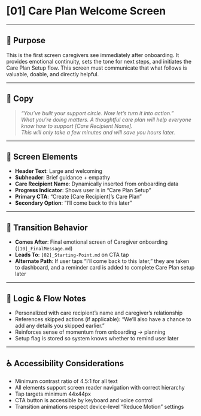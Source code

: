 # [01] Care Plan Welcome Screen

---

## 🧭 Purpose

This is the first screen caregivers see immediately after onboarding. It provides emotional continuity, sets the tone for next steps, and initiates the Care Plan Setup flow. This screen must communicate that what follows is valuable, doable, and directly helpful.

---

## 📝 Copy

> _“You’ve built your support circle. Now let’s turn it into action.”_  
> _What you're doing matters. A thoughtful care plan will help everyone know how to support [Care Recipient Name]._  
> _This will only take a few minutes and will save you hours later._

---

## 🧩 Screen Elements

- **Header Text**: Large and welcoming
- **Subheader**: Brief guidance + empathy
- **Care Recipient Name**: Dynamically inserted from onboarding data
- **Progress Indicator**: Shows user is in “Care Plan Setup”
- **Primary CTA**: “Create [Care Recipient]’s Care Plan”
- **Secondary Option**: “I’ll come back to this later”

---

## 🔁 Transition Behavior

- **Comes After**: Final emotional screen of Caregiver onboarding (`[10]_FinalMessage.md`)
- **Leads To**: `[02]_Starting-Point.md` on CTA tap
- **Alternate Path**: If user taps “I’ll come back to this later,” they are taken to dashboard, and a reminder card is added to complete Care Plan setup later

---

## 🧠 Logic & Flow Notes

- Personalized with care recipient’s name and caregiver’s relationship
- References skipped actions (if applicable): “We’ll also have a chance to add any details you skipped earlier.”
- Reinforces sense of momentum from onboarding → planning
- Setup flag is stored so system knows whether to remind user later

---

## ♿ Accessibility Considerations

- Minimum contrast ratio of 4.5:1 for all text
- All elements support screen reader navigation with correct hierarchy
- Tap targets minimum 44x44px
- CTA button is accessible by keyboard and voice control
- Transition animations respect device-level “Reduce Motion” settings
